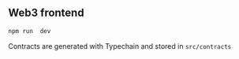 ## Web3 frontend

```bash
npm run  dev
```

Contracts are generated with Typechain and stored in `src/contracts`
